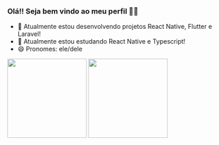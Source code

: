 ### Olá!! Seja bem vindo ao meu perfil  🐧👋

- 🔭 Atualmente estou desenvolvendo projetos React Native, Flutter e Laravel! 
- 🌱 Atualmente estou estudando React Native e Typescript!
- 😄 Pronomes: ele/dele

<a href="https://github.com/gustavodscruz/github-readme-stats"><img height="180em" src= "https://github-readme-stats.vercel.app/api?username=gustavodscruz&show_icons=true&theme=tokyonight"></a>
<a href="https://github.com/gustavodscruz/github-readme-stats"><img height="180em" src="https://github-readme-stats.vercel.app/api/top-langs/?username=gustavodscruz&layout=compact&theme=tokyonight"></a>


